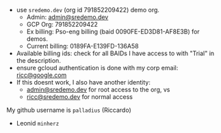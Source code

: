 * use `sredemo.dev` (org id 791852209422) demo org.
  * Admin: admin@sredemo.dev
  * GCP Org: 791852209422
  * Ex billing: Pso-eng billing (baid 0090FE-ED3D81-AF8E3B) for demos.
  * Current billing: 0189FA-E139FD-136A58
* Available billing ids: check for all BAIDs I have access to with "Trial" in the description.
* ensure gcloud authentication is done with my corp email: ricc@google.com
* If this doesnt work, I also have another identity:
  *  admin@sredemo.dev for root access to the org, vs
  *  ricc@sredemo.dev for normal access

My github username is `palladius` (Riccardo)
* Leonid `minherz`
